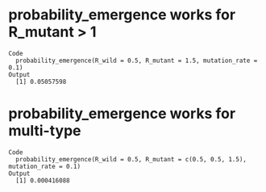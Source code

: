 # probability_emergence works for R_mutant > 1

    Code
      probability_emergence(R_wild = 0.5, R_mutant = 1.5, mutation_rate = 0.1)
    Output
      [1] 0.05057598

# probability_emergence works for multi-type 

    Code
      probability_emergence(R_wild = 0.5, R_mutant = c(0.5, 0.5, 1.5), mutation_rate = 0.1)
    Output
      [1] 0.000416088

